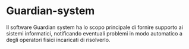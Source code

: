 # Guardian-system
 Il software Guardian system ha lo scopo principale di fornire supporto ai sistemi informatici, notificando eventuali problemi in modo automatico a degli operatori fisici incaricati di risolverlo.
